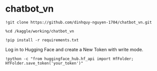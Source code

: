 # chatbot_vn
```
!git clone https://github.com/dinhquy-nguyen-1704/chatbot_vn.git
```
```
%cd /kaggle/working/chatbot_vn
```
```
!pip install -r requirements.txt
```
Log in to Hugging Face and create a New Token with write mode.
```
!python -c "from huggingface_hub.hf_api import HfFolder; HfFolder.save_token('your_token')"
```
